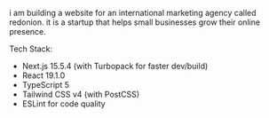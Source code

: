 i am building a website for an international marketing agency called redonion.
it is a startup that helps small businesses grow their online presence.

Tech Stack:

- Next.js 15.5.4 (with Turbopack for faster dev/build)
- React 19.1.0
- TypeScript 5
- Tailwind CSS v4 (with PostCSS)
- ESLint for code quality
